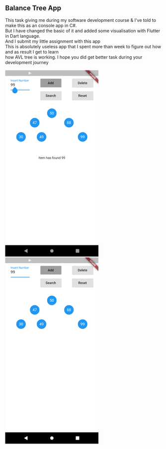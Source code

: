 <!DOCTYPE html>
<html>
<body>

<h2>Balance Tree App</h2>

<div>
This task giving me during my software development course & I've told to make this as an console app in C#.<br>
But I have changed the basic of it and added some visualisation with Flutter in Dart language.<br>
And I submit my little assignment with this app<br>
This is absolutely useless app that I spent more than week to figure out how and as result I get to learn<br>
how AVL tree is working. I hope you did get better task during your development journey<br>
<br>
</div>
<div class="row">
<!--   <div class="column"> -->
    <img src="shot/1.png" alt="Screenshot" width="300" height="600">
<!--   </div>
  <div class="column"> -->
    <img src="shot/2.png" alt="Screenshot" width="300" height="600">

</div>
</body>
</html>
